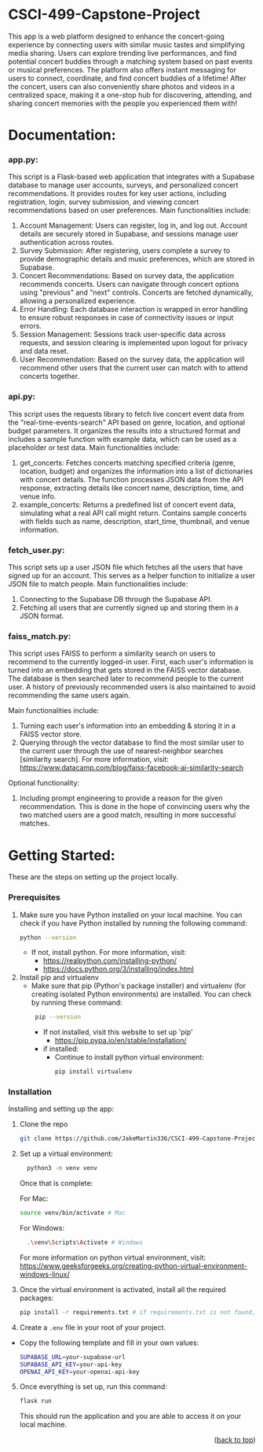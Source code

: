 # CSCI-499-Capstone-Project

This app is a web platform designed to enhance the concert-going experience by connecting users with similar music tastes and simplifying media sharing. Users can explore trending live performances, and find potential concert buddies through a matching system based on past events or musical preferences. The platform also offers instant messaging for users to connect, coordinate, and find concert buddies of a lifetime! After the concert, users can also conveniently share photos and videos in a centralized space, making it a one-stop hub for discovering, attending, and sharing concert memories with the people you experienced them with!

# Documentation:
### app.py:
This script is a Flask-based web application that integrates with a Supabase database to manage user accounts, surveys, and personalized concert recommendations. It provides routes for key user actions, including registration, login, survey submission, and viewing concert recommendations based on user preferences.
Main functionalities include:
  1. Account Management: Users can register, log in, and log out. Account details are securely stored in Supabase, and sessions manage user authentication across routes.
  2. Survey Submission: After registering, users complete a survey to provide demographic details and music preferences, which are stored in Supabase.
  3. Concert Recommendations: Based on survey data, the application recommends concerts. Users can navigate through concert options using "previous" and "next" controls. Concerts are fetched dynamically, allowing a personalized experience.
  4. Error Handling: Each database interaction is wrapped in error handling to ensure robust responses in case of connectivity issues or input errors.
  5. Session Management: Sessions track user-specific data across requests, and session clearing is implemented upon logout for privacy and data reset.
  6. User Recommendation: Based on the survey data, the application will recommend other users that the current user can match with to attend concerts together.

### api.py:
This script uses the requests library to fetch live concert event data from the "real-time-events-search" API based on genre, location, and optional budget parameters. It organizes the results into a structured format and includes a sample function with example data, which can be used as a placeholder or test data.
Main functionalities include:
  1. get_concerts: Fetches concerts matching specified criteria (genre, location, budget) and organizes the information into a list of dictionaries with concert details. The function processes JSON data from the API response, extracting details like concert name, description, time, and venue info.
  2. example_concerts: Returns a predefined list of concert event data, simulating what a real API call might return. Contains sample concerts with fields such as name, description, start_time, thumbnail, and venue information.

### fetch_user.py:
This script sets up a user JSON file which fetches all the users that have signed up for an account. This serves as a helper function to initialize a user JSON file to match people.
Main functionalities include:
  1. Connecting to the Supabase DB through the Supabase API.
  2. Fetching all users that are currently signed up and storing them in a JSON format.

### faiss_match.py:
This script uses FAISS to perform a similarity search on users to recommend to the currently logged-in user. First, each user's information is turned into an embedding that gets stored in the FAISS vector database. The database is then searched later to recommend people to the current user. A history of previously recommended users is also maintained to avoid recommending the same users again.

Main functionalities include:
  1. Turning each user's information into an embedding & storing it in a FAISS vector store.
  2. Querying through the vector database to find the most similar user to the current user through the use of nearest-neighbor searches [similarity search].
  For more information, visit: https://www.datacamp.com/blog/faiss-facebook-ai-similarity-search

Optional functionality:
  1. Including prompt engineering to provide a reason for the given recommendation. This is done in the hope of convincing users why the two matched users are a good match, resulting in more successful matches.

# Getting Started:
These are the steps on setting up the project locally.

### Prerequisites
  1. Make sure you have Python installed on your local machine. You can check if you have Python installed by running the following command:
      ```sh
      python --version
      ```
      - If not, install python. For more information, visit: 
        - https://realpython.com/installing-python/
        - https://docs.python.org/3/installing/index.html
  2. Install pip and virtualenv
      - Make sure that pip (Python's package installer) and virtualenv (for creating isolated Python environments) are installed. You can check by running these command:
        ```sh
         pip --version
        ```
        - If not installed, visit this website to set up 'pip'
          - https://pip.pypa.io/en/stable/installation/
        - if installed:
          - Continue to install python virtual environment:
            ```sh
            pip install virtualenv
            ```
### Installation

Installing and setting up the app:

1. Clone the repo
   ```sh
   git clone https://github.com/JakeMartin336/CSCI-499-Capstone-Project.git
   ```
2. Set up a virtual environment:
   ```sh
     python3 -m venv venv
   ```
   Once that is complete:

   For Mac:
   ```sh
   source venv/bin/activate # Mac
   ```
   For Windows:
   ```sh
     .\venv\Scripts\Activate # Windows
   ```
   For more information on python virtual environment, visit: https://www.geeksforgeeks.org/creating-python-virtual-environment-windows-linux/
4. Once the virtual environment is activated, install all the required packages:
   ```sh
   pip install -r requirements.txt # if requirements.txt is not found, make sure to include the specific path to requirements.txt
   ```
5. Create a  `.env` file in your root of your project.
  - Copy the following template and fill in your own values:
     ```bash
     SUPABASE_URL=your-supabase-url
     SUPABASE_API_KEY=your-api-key
     OPENAI_API_KEY=your-openai-api-key
     ```
5. Once everything is set up, run this command:
   ```sh
   flask run
   ```
   This should run the application and you are able to access it on your local machine.
<p align="right">(<a href="#readme-top">back to top</a>)</p>

